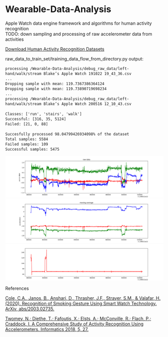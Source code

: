 # Wearable-Data-Analysis
Apple Watch data engine framework and algorithms for human activity recognition
<br/>TODO: down sampling and processing of raw accelerometer data from activities

[Download Human Activity Recognition Datasets](https://drive.google.com/drive/folders/1DHQ8qPfv5xpGWKWLE99JIlssQM9yqHzg?usp=sharing)

raw_data_to_train_set/training_data_flow_from_directory.py output:
```
processing /Wearable-Data-Analysis/debug_raw_data/left-hand/walk/stream Blake’s Apple Watch 191022 19_43_36.csv
...
Dropping sample with mean: 119.7367386364124
Dropping sample with mean: 119.73890719698234
...
processing /Wearable-Data-Analysis/debug_raw_data/left-hand/walk/stream Blake’s Apple Watch 200516 12_10_43.csv

Classes: ['run', 'stairs', 'walk']
Successful: [316, 35, 5124]
Failed: [21, 0, 88]

Succesfully processed 98.04799426934098% of the dataset
Total samples: 5584
Failed samples: 109
Successful samples: 5475
```

![sample figure](https://github.com/blakete/Wearable-Data-Analysis/blob/master/figures/raw_accelerometer.png)
![sample figure](https://github.com/blakete/Wearable-Data-Analysis/blob/master/figures/move_avg_accelerometer.png)
![sample figure](https://github.com/blakete/Wearable-Data-Analysis/blob/master/figures/time.png)



References

[Cole, C.A., Janos, B., Anshari, D., Thrasher, J.F., Strayer, S.M., & Valafar, H. (2020). Recognition of Smoking Gesture Using Smart Watch Technology. ArXiv, abs/2003.02735.](https://arxiv.org/pdf/2003.02735.pdf)

[Twomey, N.; Diethe, T.; Fafoutis, X.; Elsts, A.; McConville, R.; Flach, P.; Craddock, I. A Comprehensive Study of Activity Recognition Using Accelerometers. Informatics 2018, 5, 27.](https://www.mdpi.com/2227-9709/5/2/27)
